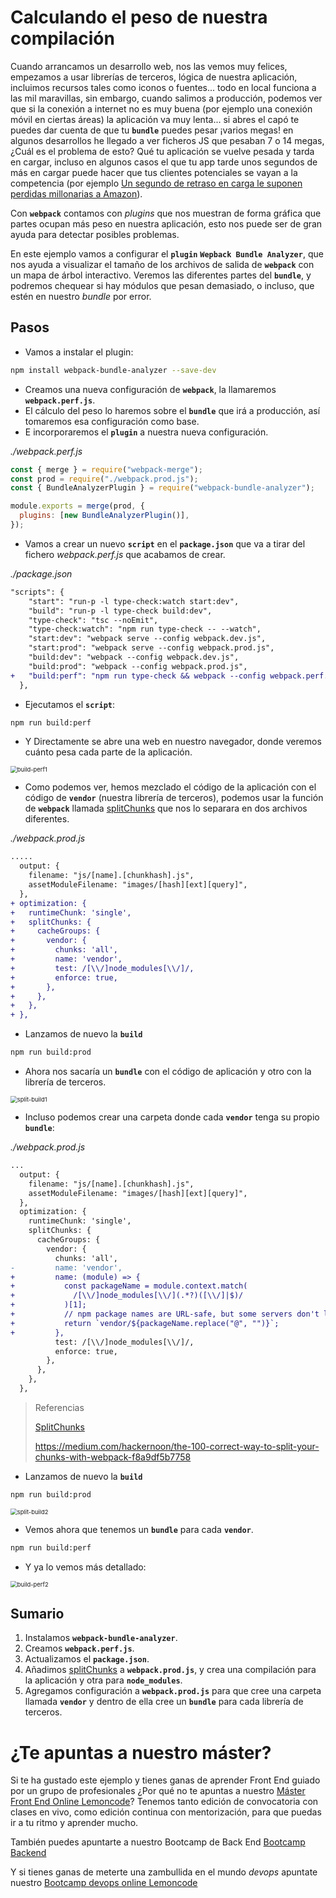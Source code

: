 # Calculando el peso de nuestra compilación

Cuando arrancamos un desarrollo web, nos las vemos muy felices, empezamos a usar librerías de terceros, lógica de nuestra aplicación, incluimos recursos tales como iconos o fuentes... todo en local funciona a las mil maravillas, sin embargo, cuando salimos a producción, podemos ver que si la conexión a internet no es muy buena (por ejemplo una conexión móvil en ciertas áreas) la aplicación va muy lenta... si abres el capó te puedes dar cuenta de que tu **`bundle`** puedes pesar ¡varios megas! en algunos desarrollos he llegado a ver ficheros JS que pesaban 7 o 14 megas, ¿Cuál es el problema de esto? Qué tu aplicación se vuelve pesada y tarda en cargar, incluso en algunos casos el que tu app tarde unos segundos de más en cargar puede hacer que tus clientes potenciales se vayan a la competencia (por ejemplo [Un segundo de retraso en carga le suponen perdidas millonarias a Amazon](https://www.fastcompany.com/1825005/how-one-second-could-cost-amazon-16-billion-sales)).

Con **`webpack`** contamos con _plugins_ que nos muestran de forma gráfica que partes ocupan más peso en nuestra aplicación, esto nos puede ser de gran ayuda para detectar posibles problemas.

En este ejemplo vamos a configurar el **`plugin`** **`Wepback Bundle Analyzer`**, que nos ayuda a visualizar el tamaño de los archivos de salida de **`webpack`** con un mapa de árbol interactivo. Veremos las diferentes partes del **`bundle`**, y podremos chequear si hay módulos que pesan demasiado, o incluso, que estén en nuestro _bundle_ por error.

## Pasos

- Vamos a instalar el plugin:

```bash
npm install webpack-bundle-analyzer --save-dev
```

- Creamos una nueva configuración de **`webpack`**, la llamaremos **`webpack.perf.js`**.
- El cálculo del peso lo haremos sobre el **`bundle`** que irá a producción, así tomaremos esa configuración como base.
- E incorporaremos el **`plugin`** a nuestra nueva configuración.

_./webpack.perf.js_

```javascript
const { merge } = require("webpack-merge");
const prod = require("./webpack.prod.js");
const { BundleAnalyzerPlugin } = require("webpack-bundle-analyzer");

module.exports = merge(prod, {
  plugins: [new BundleAnalyzerPlugin()],
});
```

- Vamos a crear un nuevo **`script`** en el **`package.json`** que va a tirar del fichero
  _webpack.perf.js_ que acabamos de crear.

_./package.json_

```diff
"scripts": {
    "start": "run-p -l type-check:watch start:dev",
    "build": "run-p -l type-check build:dev",
    "type-check": "tsc --noEmit",
    "type-check:watch": "npm run type-check -- --watch",
    "start:dev": "webpack serve --config webpack.dev.js",
    "start:prod": "webpack serve --config webpack.prod.js",
    "build:dev": "webpack --config webpack.dev.js",
    "build:prod": "webpack --config webpack.prod.js",
+   "build:perf": "npm run type-check && webpack --config webpack.perf.js"
  },
```

- Ejecutamos el **`script`**:

```bash
npm run build:perf
```

- Y Directamente se abre una web en nuestro navegador, donde veremos cuánto pesa cada parte de la aplicación.

<img src="./content/build-perf1.PNG" alt="build-perf1" style="zoom:67%;" />

- Como podemos ver, hemos mezclado el código de la aplicación con el código de **`vendor`** (nuestra librería de terceros), podemos usar la función de **`webpack`** llamada [splitChunks](https://webpack.js.org/guides/code-splitting/#splitchunksplugin) que nos lo separara en dos archivos diferentes.

_./webpack.prod.js_

```diff
.....
  output: {
    filename: "js/[name].[chunkhash].js",
    assetModuleFilename: "images/[hash][ext][query]",
  },
+ optimization: {
+   runtimeChunk: 'single',
+   splitChunks: {
+     cacheGroups: {
+       vendor: {
+         chunks: 'all',
+         name: 'vendor',
+         test: /[\\/]node_modules[\\/]/,
+         enforce: true,
+       },
+     },
+   },
+ },
```

- Lanzamos de nuevo la **`build`**

```bash
npm run build:prod
```

- Ahora nos sacaría un **`bundle`** con el código de aplicación y otro con la librería de terceros.

<img src="./content/split-build1.png" alt="split-build1" style="zoom: 67%;" />

- Incluso podemos crear una carpeta donde cada **`vendor`** tenga su propio **`bundle`**:

_./webpack.prod.js_

```diff
...
  output: {
    filename: "js/[name].[chunkhash].js",
    assetModuleFilename: "images/[hash][ext][query]",
  },
  optimization: {
    runtimeChunk: 'single',
    splitChunks: {
      cacheGroups: {
        vendor: {
          chunks: 'all',
-         name: 'vendor',
+         name: (module) => {
+           const packageName = module.context.match(
+             /[\\/]node_modules[\\/](.*?)([\\/]|$)/
+           )[1];
+           // npm package names are URL-safe, but some servers don't like @ symbols
+           return `vendor/${packageName.replace("@", "")}`;
+         },
          test: /[\\/]node_modules[\\/]/,
          enforce: true,
        },
      },
    },
  },
```

> Referencias
>
> [SplitChunks](https://webpack.js.org/plugins/split-chunks-plugin/#optimizationsplitchunks)
>
> https://medium.com/hackernoon/the-100-correct-way-to-split-your-chunks-with-webpack-f8a9df5b7758

- Lanzamos de nuevo la **`build`**

```bash
npm run build:prod
```

<img src="./content/split-build2.png" alt="split-build2" style="zoom:67%;" />

- Vemos ahora que tenemos un **`bundle`** para cada **`vendor`**.

```bash
npm run build:perf
```
- Y ya lo vemos más detallado:

<img src="./content/build-perf2.PNG" alt="build-perf2" style="zoom:67%;" />

## Sumario

1. Instalamos **`webpack-bundle-analyzer`**.
2. Creamos **`webpack.perf.js`**.
3. Actualizamos el **`package.json`**.
4. Añadimos [splitChunks](https://webpack.js.org/guides/code-splitting/#splitchunksplugin) a **`webpack.prod.js`**, y crea una compilación para la aplicación y otra para **`node_modules`**.
5. Agregamos configuración a **`webpack.prod.js`** para que cree una carpeta llamada **`vendor`** y dentro de ella cree un **`bundle`** para cada librería de terceros.

# ¿Te apuntas a nuestro máster?

Si te ha gustado este ejemplo y tienes ganas de aprender Front End
guiado por un grupo de profesionales ¿Por qué no te apuntas a
nuestro [Máster Front End Online Lemoncode](https://lemoncode.net/master-frontend#inicio-banner)? Tenemos tanto edición de convocatoria
con clases en vivo, como edición continua con mentorización, para
que puedas ir a tu ritmo y aprender mucho.

También puedes apuntarte a nuestro Bootcamp de Back End [Bootcamp Backend](https://lemoncode.net/bootcamp-backend#inicio-banner)

Y si tienes ganas de meterte una zambullida en el mundo _devops_
apuntate nuestro [Bootcamp devops online Lemoncode](https://lemoncode.net/bootcamp-devops#bootcamp-devops/inicio)